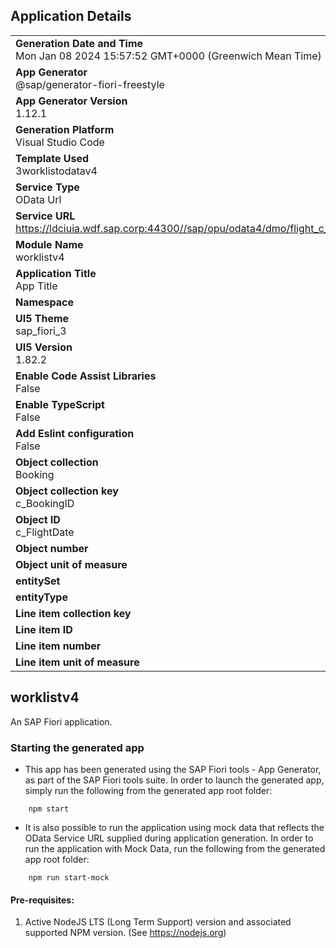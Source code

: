 ## Application Details
|               |
| ------------- |
|**Generation Date and Time**<br>Mon Jan 08 2024 15:57:52 GMT+0000 (Greenwich Mean Time)|
|**App Generator**<br>@sap/generator-fiori-freestyle|
|**App Generator Version**<br>1.12.1|
|**Generation Platform**<br>Visual Studio Code|
|**Template Used**<br>3worklistodatav4|
|**Service Type**<br>OData Url|
|**Service URL**<br>https://ldciuia.wdf.sap.corp:44300//sap/opu/odata4/dmo/flight_c_tra_v4a_tum/srvd_a2x/dmo/flight_c_tra_tum/0001/
|**Module Name**<br>worklistv4|
|**Application Title**<br>App Title|
|**Namespace**<br>|
|**UI5 Theme**<br>sap_fiori_3|
|**UI5 Version**<br>1.82.2|
|**Enable Code Assist Libraries**<br>False|
|**Enable TypeScript**<br>False|
|**Add Eslint configuration**<br>False|
|**Object collection**<br>Booking|
|**Object collection key**<br>c_BookingID|
|**Object ID**<br>c_FlightDate|
|**Object number**<br>|
|**Object unit of measure**<br>|
|**entitySet**<br>|
|**entityType**<br>|
|**Line item collection key**<br>|
|**Line item ID**<br>|
|**Line item number**<br>|
|**Line item unit of measure**<br>|

## worklistv4

An SAP Fiori application.

### Starting the generated app

-   This app has been generated using the SAP Fiori tools - App Generator, as part of the SAP Fiori tools suite.  In order to launch the generated app, simply run the following from the generated app root folder:

```
    npm start
```

- It is also possible to run the application using mock data that reflects the OData Service URL supplied during application generation.  In order to run the application with Mock Data, run the following from the generated app root folder:

```
    npm run start-mock
```

#### Pre-requisites:

1. Active NodeJS LTS (Long Term Support) version and associated supported NPM version.  (See https://nodejs.org)


